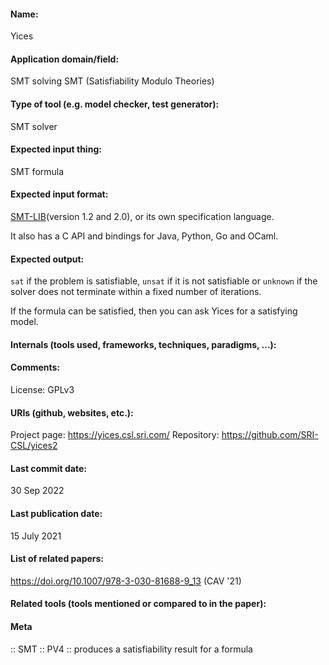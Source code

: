 #### Name:
Yices

#### Application domain/field:
SMT solving
SMT (Satisfiability Modulo Theories)

#### Type of tool (e.g. model checker, test generator):
SMT solver

#### Expected input thing:
SMT formula

#### Expected input format:
[SMT-LIB](../../../Formats/SMT-LIB.md)(version 1.2 and 2.0), or its own specification language.

It also has a C API and bindings for Java, Python, Go and OCaml.

#### Expected output:
`sat` if the problem is satisfiable, `unsat` if it is not satisfiable or `unknown` if the solver does not terminate within a fixed number of iterations.

If the formula can be satisfied, then you can ask Yices for a satisfying model.

#### Internals (tools used, frameworks, techniques, paradigms, ...):

#### Comments:
License: GPLv3

#### URIs (github, websites, etc.):
Project page: https://yices.csl.sri.com/
Repository: https://github.com/SRI-CSL/yices2

#### Last commit date:
30 Sep 2022

#### Last publication date:
15 July 2021

#### List of related papers:
https://doi.org/10.1007/978-3-030-81688-9_13 (CAV '21)

#### Related tools (tools mentioned or compared to in the paper):

#### Meta
:: SMT
:: PV4 :: produces a satisfiability result for a formula
